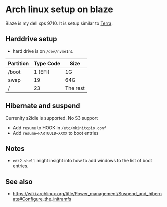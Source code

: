 # Arch linux setup on blaze

Blaze is my dell xps 9710. It is setup similar to [Terra](../272).

## Harddrive setup

- hard drive is on `/dev/nvme1n1`

| Partition | Type Code | Size     |
| --------- | --------- | -------- |
| /boot     | 1 (EFI)   | 1G       |
| swap      | 19        | 64G      |
| /         | 23        | The rest |

## Hibernate and suspend

Currenlty s2idle is supported. No S3 support

- Add `resume` to HOOK in `/etc/mkinitcpio.conf`
- Add `resume=PARTUUID=XXXX` to boot entries

## Notes

- `edk2-shell` might insight into how to add windows to the list of boot entries.

## See also

- https://wiki.archlinux.org/title/Power_management/Suspend_and_hibernate#Configure_the_initramfs
